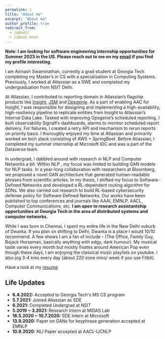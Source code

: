 ```yaml
---
permalink: /
title: "About me"
excerpt: "About me"
author_profile: true
redirect_from: 
  - /about/
  - /about.html
---
```


**Note: I am looking for software engineering internship opportunities for Summer 2023 in the US. Please reach out to me on my [email](mailto:avinashswaminathan99@gmail.com) if you find my profile interesting.**

I am Avinash Swaminathan, currently a grad student at Georgia Tech completing my Master’s in CS with a specialisation in Computing Systems. Previously, I worked at Atlassian as a SWE and completed my undergraduation from NSIT Delhi.

At Atlassian, I contributed to reporting domain in Atlassian’s flagship products like  [Insight](https://www.atlassian.com/software/jira/service-management/whats-new/new-insight-by-mindville), [JSM](https://www.atlassian.com/software/jira/service-management) and [Opsgenie](https://www.atlassian.com/software/opsgenie). As a part of enabling AAC for Insight, I was responsible for designing and implementing a high-availability, high-resiliency pipeline to replicate entities from Insight to Atlassian’s Internal Data Lake. Tasked with improving Opsgenie’s scheduled reporting, I built observability SignalFx dashboards, alarms to monitor scheduled report delivery. For failures, I created a retry API and mechanism to rerun reports on priority basis. I thoroughly enjoyed my time at Atlassian and primarily worked on tech stack consisting of AWS + SpringBoot. Before Atlassian, I completed my summer internship at Microsoft IDC and was a part of the Dataverse team.

In undergrad, I dabbled around with research in NLP and Computer Networks a bit. Within NLP , my focus was limited to building GAN models for NLP tasks. In a year-long collaboration with researchers at Bloomberg, we proposed a novel GAN architecture that generated human-readable phrases from scientific articles. In my thesis,  I shifted my focus to Software-Defined Networks and developed a RL-dependent routing algorithm for SDNs. We also carried out research to build RL-based cybersecurity defense policy for Software Defined Networks. Our works have been published to top conferences and journals like AAAI, EMNLP, AACL, Computer Communications, etc. **I am open to research assistantship opportunities at Georgia Tech in the area of distributed systems and computer networks.**

While I was born in Chennai, I spent my entire life in the New Delhi suburb of Dwarka. If you plan on shifting to Delhi, Dwarka is a place I would 10/10 recommend. A few shows I am a fan of include - (The Office, Family Guy, Bojack Horseman, basically anything with edgy, dark humour). My musical taste varies every month but mostly fixates around American Pop even though these days, I am enjoying the classical music playlists on youtube. I also jog 3-4 kms every day (about 220 zone mins/ week if you use Fitbit).

Have a look at my [resume](https://bit.ly/3aRUavf) 

## Life Updates

- **6.4.2022:** Accepted to Georgia Tech's MS CS program 
- **5.7.2021:** Joined Atlassian as SDE
- **6.2021:** Completed Undergrad at NSIT
- **5.2019 ~ 3.2021:** Research Intern at MIDAS Lab
- **18.5.2020 ~ 10.7.2020:** SDE Intern at Microsoft
- **13.9.2020:** Paper on GANs for keyphrase generation accepted at EMNLP
- **10.9.2020:** NLI Paper accepted at AACL-IJCNLP